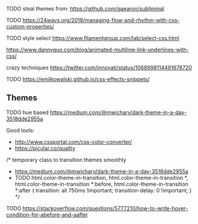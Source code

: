 TODO steal themes from: https://github.com/gaearon/subliminal

TODO https://24ways.org/2018/managing-flow-and-rhythm-with-css-custom-properties/

TODO style select https://www.filamentgroup.com/lab/select-css.html

https://www.dannyguo.com/blog/animated-multiline-link-underlines-with-css/

crazy techniques https://twitter.com/innovati/status/1068998114491678720

TODO https://emilkowalski.github.io/css-effects-snippets/


## Themes

TODO hue based https://medium.com/@mwichary/dark-theme-in-a-day-3518dde2955a

Good tools:
* http://www.cssportal.com/css-color-converter/
* https://picular.co/quality


/* temporary class to transition themes smoothly
 * https://medium.com/@mwichary/dark-theme-in-a-day-3518dde2955a
 * TODO
html.color-theme-in-transition,
html.color-theme-in-transition *,
html.color-theme-in-transition *:before,
html.color-theme-in-transition *:after {
	transition: all 750ms !important;
	transition-delay: 0 !important;
}
*/


TODO https://stackoverflow.com/questions/5777210/how-to-write-hover-condition-for-abefore-and-aafter
